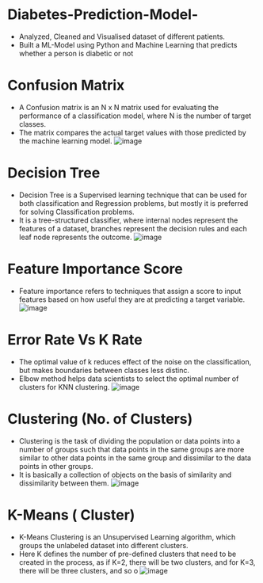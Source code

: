 # Diabetes-Prediction-Model-

- Analyzed, Cleaned and Visualised dataset of different patients.
- Built a ML-Model using Python and Machine Learning that predicts whether a person is diabetic or not
# Confusion Matrix 
- A Confusion matrix is an N x N matrix used for evaluating the performance of a classification model, where N is the number of target classes.
- The matrix compares the actual target values with those predicted by the machine learning model.
![image](https://user-images.githubusercontent.com/78814611/147835125-b5a17615-e74d-4fb1-a7b6-1129e9977855.png)
# Decision Tree
- Decision Tree is a Supervised learning technique that can be used for both classification and Regression problems, but mostly it is preferred for solving Classification problems. 
- It is a tree-structured classifier, where internal nodes represent the features of a dataset, branches represent the decision rules and each leaf node represents the outcome.
![image](https://user-images.githubusercontent.com/78814611/147835208-aacdc9d6-6df6-4942-b579-e2e7613ef96c.png)
# Feature Importance Score
- Feature importance refers to techniques that assign a score to input features based on how useful they are at predicting a target variable.
![image](https://user-images.githubusercontent.com/78814611/147835370-40b9f9bd-b1df-4396-ab98-19e52cb4e2ca.png)
# Error Rate Vs K Rate 
- The optimal value of k reduces effect of the noise on the classification, but makes boundaries between classes less distinc. 
- Elbow method helps data scientists to select the optimal number of clusters for KNN clustering. 
![image](https://user-images.githubusercontent.com/78814611/147835345-9ecbb48f-9807-4ac0-8a90-c1ff0d288639.png)
# Clustering (No. of Clusters)
- Clustering is the task of dividing the population or data points into a number of groups such that data points in the same groups are more similar to other data points in the same group and dissimilar to the data points in other groups.
- It is basically a collection of objects on the basis of similarity and dissimilarity between them. 
![image](https://user-images.githubusercontent.com/78814611/147835455-68b80728-4c26-41b5-bb2a-4d181930d803.png)
# K-Means ( Cluster)
- K-Means Clustering is an Unsupervised Learning algorithm, which groups the unlabeled dataset into different clusters.
-  Here K defines the number of pre-defined clusters that need to be created in the process, as if K=2, there will be two clusters, and for K=3, there will be three clusters, and so o
![image](https://user-images.githubusercontent.com/78814611/147835392-e7f1f1bd-e7e9-48bc-9760-c6a079fd98b4.png)
